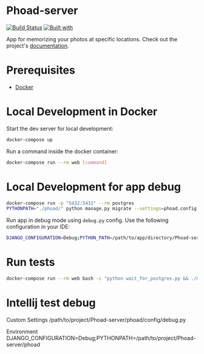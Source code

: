 # Phoad-server

[![Build Status](https://travis-ci.org/faderskd/Phoad-server.svg?branch=master)](https://travis-ci.org/faderskd/Phoad-server)
[![Built with](https://img.shields.io/badge/Built_with-Cookiecutter_Django_Rest-F7B633.svg)](https://github.com/agconti/cookiecutter-django-rest)

App for memorizing your photos at specific locations. Check out the project's [documentation](http://faderskd.github.io/Phoad-server/).

# Prerequisites

- [Docker](https://docs.docker.com/docker-for-mac/install/)  

# Local Development in Docker

Start the dev server for local development:
```bash
docker-compose up
```

Run a command inside the docker container:

```bash
docker-compose run --rm web [command]
```

# Local Development for app debug
```bash
docker-compose run -p "5432:5432" --rm postgres
PYTHONPATH="./phoad/" python manage.py migrate --settings=phoad.config.debug --configuration=Debug
```

Run app in debug mode using `debug.py` config. Use the following configuration in your IDE:
```bash
DJANGO_CONFIGURATION=Debug;PYTHON_PATH=/path/to/app/directory/Phoad-server/phoad;DJANGO_SETTINGS_MODULE=phoad.config
```

# Run tests
```bash
docker-compose run --rm web bash -c "python wait_for_postgres.py && ./manage.py test" && docker kill (docker ps --filter "name=phoad_postgres" -q)
```

# Intellij test debug
Custom Settings
/path/to/project/Phoad-server/phoad/config/debug.py

Environment
DJANGO_CONFIGURATION=Debug;PYTHONPATH=/path/to/project/Phoad-server/phoad